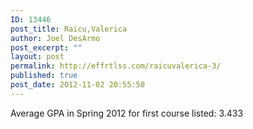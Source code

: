 ```yaml
---
ID: 13446
post_title: Raicu,Valerica
author: Joel DesArmo
post_excerpt: ""
layout: post
permalink: http://effrtlss.com/raicuvalerica-3/
published: true
post_date: 2012-11-02 20:55:50
---
```

<p>Average GPA in Spring 2012 for first course listed: 3.433</p>